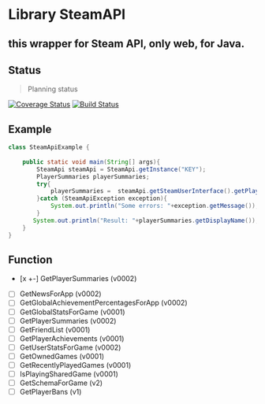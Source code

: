 # Library SteamAPI 
## this wrapper for Steam API, only web, for Java.


## Status
> Planning status


[![Coverage Status](https://coveralls.io/repos/github/SteamBuff/SteamAPI/badge.svg?branch=master)](https://coveralls.io/github/SteamBuff/SteamAPI?branch=master)
[![Build Status](https://travis-ci.org/SteamBuff/SteamAPI.svg?branch=master)](https://travis-ci.org/SteamBuff/SteamAPI)


## Example

```java
class SteamApiExample {
    
    public static void main(String[] args){
        SteamApi steamApi = SteamApi.getInstance("KEY");
        PlayerSummaries playerSummaries;
        try{ 
            playerSummaries =  steamApi.getSteamUserInterface().getPlayerSummaries(new SteamId(0,2)).get(0);
        }catch (SteamApiException exception){
            System.out.println("Some errors: "+exception.getMessage());
        }
       System.out.println("Result: "+playerSummaries.getDisplayName());
    }
}
```



## Function
- [x +-] GetPlayerSummaries (v0002)
- [ ] GetNewsForApp (v0002)
- [ ] GetGlobalAchievementPercentagesForApp (v0002)
- [ ] GetGlobalStatsForGame (v0001)
- [ ] GetPlayerSummaries (v0002)
- [ ] GetFriendList (v0001)
- [ ] GetPlayerAchievements (v0001)
- [ ] GetUserStatsForGame (v0002)
- [ ] GetOwnedGames (v0001)
- [ ] GetRecentlyPlayedGames (v0001)
- [ ] IsPlayingSharedGame (v0001)
- [ ] GetSchemaForGame (v2)
- [ ] GetPlayerBans (v1)
